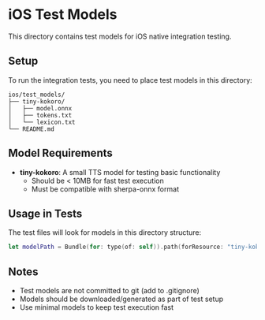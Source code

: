 # iOS Test Models

This directory contains test models for iOS native integration testing.

## Setup

To run the integration tests, you need to place test models in this directory:

```
ios/test_models/
├── tiny-kokoro/
│   ├── model.onnx
│   ├── tokens.txt
│   └── lexicon.txt
└── README.md
```

## Model Requirements

- **tiny-kokoro**: A small TTS model for testing basic functionality
  - Should be < 10MB for fast test execution
  - Must be compatible with sherpa-onnx format

## Usage in Tests

The test files will look for models in this directory structure:

```swift
let modelPath = Bundle(for: type(of: self)).path(forResource: "tiny-kokoro/model", ofType: "onnx")
```

## Notes

- Test models are not committed to git (add to .gitignore)
- Models should be downloaded/generated as part of test setup
- Use minimal models to keep test execution fast